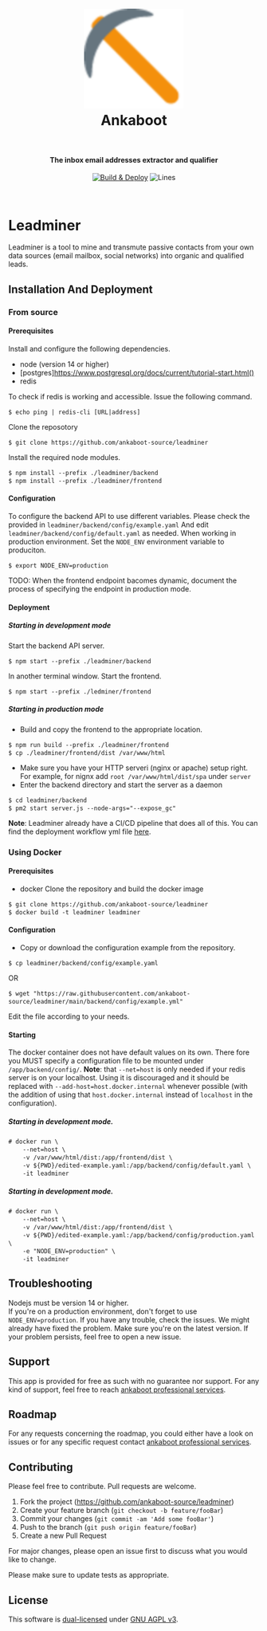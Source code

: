 <h1 align="center">
  <br>
  <a href="https://github.com/ankaboot-source/"><img src="/frontend/public/icons/favicon-128x128.png" alt="Ankaboot" width="200"></a>
  <br>
  Ankaboot
  <br>
  <br>
</h1>
<h4 align="center">The inbox email addresses extractor and qualifier</h4>
<p align="center">
  <a href="https://github.com/ankaboot-source/leadminer/actions/workflows/Deploy.yml"><img src="https://github.com/ankaboot-source/leadminer/actions/workflows/Deploy.yml/badge.svg?branch=main" alt="Build & Deploy"></a>
  <img src="https://img.shields.io/badge/Coverage-87.9%25-yellow.svg?style=flat" alt="Lines"></a>
</p>
<br>

# Leadminer

Leadminer is a tool to mine and transmute passive contacts from your own data sources (email mailbox, social networks) into organic and qualified leads.

## Installation And Deployment
### From source
#### Prerequisites
Install and configure the following dependencies.
* node (version 14 or higher)
* [postgres]https://www.postgresql.org/docs/current/tutorial-start.html()
* redis

To check if redis is working and accessible. Issue the following command.
```shell
$ echo ping | redis-cli [URL|address]
```

Clone the reposotory
```shell
$ git clone https://github.com/ankaboot-source/leadminer
```
Install the required node modules.
```shell
$ npm install --prefix ./leadminer/backend
$ npm install --prefix ./leadminer/frontend
```
#### Configuration
To configure the backend API to use different variables. Please check the provided in `leadminer/backend/config/example.yaml` And edit `leadminer/backend/config/default.yaml` as needed.
When working in production environment. Set the `NODE_ENV` environment variable to produciton.
```shell
$ export NODE_ENV=production
```

TODO: When the frontend endpoint bacomes dynamic, document the process of specifying the endpoint in production mode.

#### Deployment
##### Starting in development mode
Start the backend API server.
```shell
$ npm start --prefix ./leadminer/backend
```
In another terminal window. Start the frontend.
```shell
$ npm start --prefix ./ledminer/frontend
```
##### Starting in production mode
* Build and copy the frontend to the appropriate location.
```shell
$ npm run build --prefix ./leadminer/frontend
$ cp ./leadminer/frontend/dist /var/www/html
```
* Make sure you have your HTTP serveri (nginx or apache) setup right.
For example, for nignx add `root /var/www/html/dist/spa` under `server`
* Enter the backend directory and start the server as a daemon
```shell
$ cd leadminer/backend
$ pm2 start server.js --node-args="--expose_gc"
```
**Note**: Leadminer already have a CI/CD pipeline that does all of this. You can find the deployment workflow yml file [here](/.github/workflows/Deploy.yml).


### Using Docker
#### Prerequisites
* docker
Clone the repository and build the docker image
```shell
$ git clone https://github.com/ankaboot-source/leadminer
$ docker build -t leadminer leadminer
```
#### Configuration
* Copy or download the configuration example from the repository.
```shell
$ cp leadminer/backend/config/example.yaml
```
OR
```shell
$ wget "https://raw.githubusercontent.com/ankaboot-source/leadminer/main/backend/config/example.yml"
```
Edit the file according to your needs.
#### Starting
The docker container does not have default values on its own. There fore you MUST specify a configuration file to be mounted under `/app/backend/config/`.
**Note**: that `--net=host` is only needed if your redis server is on your localhost. Using it is discouraged and it should be replaced with `--add-host=host.docker.internal` whenever possible (with the addition of using that `host.docker.internal` instead of `localhost` in the configuration).
##### Starting in development mode.
```shell
# docker run \
	--net=host \
	-v /var/www/html/dist:/app/frontend/dist \
	-v ${PWD}/edited-example.yaml:/app/backend/config/default.yaml \
	-it leadminer
```
##### Starting in development mode.
```shell
# docker run \
	--net=host \
	-v /var/www/html/dist:/app/frontend/dist \
	-v ${PWD}/edited-example.yaml:/app/backend/config/production.yaml \
	-e "NODE_ENV=production" \
	-it leadminer
```
## Troubleshooting
Nodejs must be version 14 or higher.  
If you're on a production environment, don't forget to use `NODE_ENV=production`.
If you have any trouble, check the issues. We might already have fixed the problem. Make sure you're on the latest version. If your problem persists, feel free to open a new issue.
## Support

This app is provided for free as such with no guarantee nor support. For any kind of support, feel free to reach [ankaboot professional services](contact@ankaboot.fr).

## Roadmap

For any requests concerning the roadmap, you could either have a look on issues or for any specific request contact [ankaboot professional services](contact@ankaboot.fr).

## Contributing

Please feel free to contribute. Pull requests are welcome.


1. Fork the project (<https://github.com/ankaboot-source/leadminer>)
2. Create your feature branch (`git checkout -b feature/fooBar`)
3. Commit your changes (`git commit -am 'Add some fooBar'`)
4. Push to the branch (`git push origin feature/fooBar`)
5. Create a new Pull Request

For major changes, please open an issue first to discuss what you would like to change.

Please make sure to update tests as appropriate.

## License
This software is [dual-licensed](DUAL-LICENSE.md) under [GNU AGPL v3](LICENSE).

